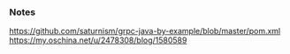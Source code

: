 ### Notes
https://github.com/saturnism/grpc-java-by-example/blob/master/pom.xml
https://my.oschina.net/u/2478308/blog/1580589
